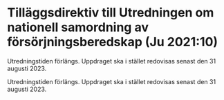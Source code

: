 # Tilläggsdirektiv till Utredningen om nationell samordning av försörjningsberedskap (Ju 2021:10)

Utredningstiden förlängs. Uppdraget ska i stället redovisas senast den 31 augusti 2023.

Utredningstiden förlängs. Uppdraget ska i stället redovisas senast den 31 augusti 2023.
